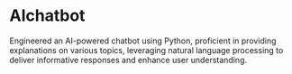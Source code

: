 # AIchatbot
Engineered an AI-powered chatbot using Python, proficient in providing explanations on various topics, leveraging natural language processing to deliver informative responses and enhance user understanding.
